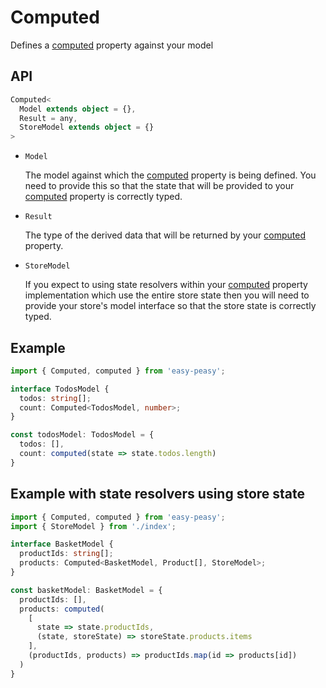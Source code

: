 # Computed

Defines a [computed](/docs/api/computed) property against your model

## API

```typescript
Computed<
  Model extends object = {},
  Result = any,
  StoreModel extends object = {}
>
```

- `Model`

  The model against which the [computed](/docs/api/computed) property is being defined. You need to provide this so that the state that will be provided to your [computed](/docs/api/computed) property is correctly typed.

- `Result`

  The type of the derived data that will be returned by your [computed](/docs/api/computed) property.

- `StoreModel`

  If you expect to using state resolvers within your [computed](/docs/api/computed) property implementation which use the entire store state then you will need to provide your store's model interface so that the store state is correctly typed.


## Example

```typescript
import { Computed, computed } from 'easy-peasy';

interface TodosModel {
  todos: string[];
  count: Computed<TodosModel, number>;
}

const todosModel: TodosModel = {
  todos: [],
  count: computed(state => state.todos.length)
}
```

## Example with state resolvers using store state

```typescript
import { Computed, computed } from 'easy-peasy';
import { StoreModel } from './index';

interface BasketModel {
  productIds: string[];
  products: Computed<BasketModel, Product[], StoreModel>;
}

const basketModel: BasketModel = {
  productIds: [],
  products: computed(
    [
      state => state.productIds, 
      (state, storeState) => storeState.products.items
    ],
    (productIds, products) => productIds.map(id => products[id])
  )
}
```